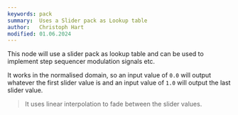 ```yaml
---
keywords: pack
summary:  Uses a Slider pack as Lookup table
author:   Christoph Hart
modified: 01.06.2024
---
```

  
This node will use a slider pack as lookup table and can be used to implement step sequencer modulation signals etc.

It works in the normalised domain, so an input value of `0.0` will output whatever the first slider value is and an input value of `1.0` will output the last slider value.

> It uses linear interpolation to fade between the slider values.

